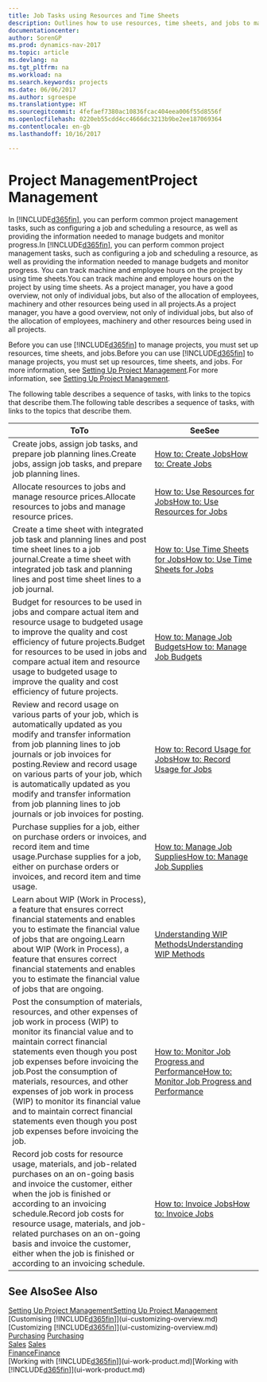 ```yaml
---
title: Job Tasks using Resources and Time Sheets
description: Outlines how to use resources, time sheets, and jobs to manage projects.
documentationcenter: 
author: SorenGP
ms.prod: dynamics-nav-2017
ms.topic: article
ms.devlang: na
ms.tgt_pltfrm: na
ms.workload: na
ms.search.keywords: projects
ms.date: 06/06/2017
ms.author: sgroespe
ms.translationtype: HT
ms.sourcegitcommit: 4fefaef7380ac10836fcac404eea006f55d8556f
ms.openlocfilehash: 0220eb55cdd4cc4666dc3213b9be2ee187069364
ms.contentlocale: en-gb
ms.lasthandoff: 10/16/2017

---
```

# <a name="project-management"></a><span data-ttu-id="4893f-103">Project Management</span><span class="sxs-lookup"><span data-stu-id="4893f-103">Project Management</span></span>
<span data-ttu-id="4893f-104">In [!INCLUDE[d365fin](includes/d365fin_md.md)], you can perform common project management tasks, such as configuring a job and scheduling a resource, as well as providing the information needed to manage budgets and monitor progress.</span><span class="sxs-lookup"><span data-stu-id="4893f-104">In [!INCLUDE[d365fin](includes/d365fin_md.md)], you can perform common project management tasks, such as configuring a job and scheduling a resource, as well as providing the information needed to manage budgets and monitor progress.</span></span> <span data-ttu-id="4893f-105">You can track machine and employee hours on the project by using time sheets.</span><span class="sxs-lookup"><span data-stu-id="4893f-105">You can track machine and employee hours on the project by using time sheets.</span></span> <span data-ttu-id="4893f-106">As a project manager, you have a good overview, not only of individual jobs, but also of the allocation of employees, machinery and other resources being used in all projects.</span><span class="sxs-lookup"><span data-stu-id="4893f-106">As a project manager, you have a good overview, not only of individual jobs, but also of the allocation of employees, machinery and other resources being used in all projects.</span></span>

<span data-ttu-id="4893f-107">Before you can use [!INCLUDE[d365fin](includes/d365fin_md.md)] to manage projects, you must set up resources, time sheets, and jobs.</span><span class="sxs-lookup"><span data-stu-id="4893f-107">Before you can use [!INCLUDE[d365fin](includes/d365fin_md.md)] to manage projects, you must set up resources, time sheets, and jobs.</span></span> <span data-ttu-id="4893f-108">For more information, see [Setting Up Project Management](projects-setup-projects.md).</span><span class="sxs-lookup"><span data-stu-id="4893f-108">For more information, see [Setting Up Project Management](projects-setup-projects.md).</span></span>  

<span data-ttu-id="4893f-109">The following table describes a sequence of tasks, with links to the topics that describe them.</span><span class="sxs-lookup"><span data-stu-id="4893f-109">The following table describes a sequence of tasks, with links to the topics that describe them.</span></span>

| <span data-ttu-id="4893f-110">To</span><span class="sxs-lookup"><span data-stu-id="4893f-110">To</span></span> | <span data-ttu-id="4893f-111">See</span><span class="sxs-lookup"><span data-stu-id="4893f-111">See</span></span> |
| --- | --- |
| <span data-ttu-id="4893f-112">Create jobs, assign job tasks, and prepare job planning lines.</span><span class="sxs-lookup"><span data-stu-id="4893f-112">Create jobs, assign job tasks, and prepare job planning lines.</span></span> |[<span data-ttu-id="4893f-113">How to: Create Jobs</span><span class="sxs-lookup"><span data-stu-id="4893f-113">How to: Create Jobs</span></span>](projects-how-create-jobs.md) |
| <span data-ttu-id="4893f-114">Allocate resources to jobs and manage resource prices.</span><span class="sxs-lookup"><span data-stu-id="4893f-114">Allocate resources to jobs and manage resource prices.</span></span> |[<span data-ttu-id="4893f-115">How to: Use Resources for Jobs</span><span class="sxs-lookup"><span data-stu-id="4893f-115">How to: Use Resources for Jobs</span></span>](projects-how-use-resources.md) |
| <span data-ttu-id="4893f-116">Create a time sheet with integrated job task and planning lines and post time sheet lines to a job journal.</span><span class="sxs-lookup"><span data-stu-id="4893f-116">Create a time sheet with integrated job task and planning lines and post time sheet lines to a job journal.</span></span> |[<span data-ttu-id="4893f-117">How to: Use Time Sheets for Jobs</span><span class="sxs-lookup"><span data-stu-id="4893f-117">How to: Use Time Sheets for Jobs</span></span>](projects-how-use-time-sheets.md) |
| <span data-ttu-id="4893f-118">Budget for resources to be used in jobs and compare actual item and resource usage to budgeted usage to improve the quality and cost efficiency of future projects.</span><span class="sxs-lookup"><span data-stu-id="4893f-118">Budget for resources to be used in jobs and compare actual item and resource usage to budgeted usage to improve the quality and cost efficiency of future projects.</span></span> |[<span data-ttu-id="4893f-119">How to: Manage Job Budgets</span><span class="sxs-lookup"><span data-stu-id="4893f-119">How to: Manage Job Budgets</span></span>](projects-how-manage-budgets.md) |
| <span data-ttu-id="4893f-120">Review and record usage on various parts of your job, which is automatically updated as you modify and transfer information from job planning lines to job journals or job invoices for posting.</span><span class="sxs-lookup"><span data-stu-id="4893f-120">Review and record usage on various parts of your job, which is automatically updated as you modify and transfer information from job planning lines to job journals or job invoices for posting.</span></span> |[<span data-ttu-id="4893f-121">How to: Record Usage for Jobs</span><span class="sxs-lookup"><span data-stu-id="4893f-121">How to: Record Usage for Jobs</span></span>](projects-how-record-job-usage.md) |
| <span data-ttu-id="4893f-122">Purchase supplies for a job, either on purchase orders or invoices, and record item and time usage.</span><span class="sxs-lookup"><span data-stu-id="4893f-122">Purchase supplies for a job, either on purchase orders or invoices, and record item and time usage.</span></span> |[<span data-ttu-id="4893f-123">How to: Manage Job Supplies</span><span class="sxs-lookup"><span data-stu-id="4893f-123">How to: Manage Job Supplies</span></span>](projects-how-manage-project-supplies.md) |
| <span data-ttu-id="4893f-124">Learn about WIP (Work in Process), a feature that ensures correct financial statements and enables you to estimate the financial value of jobs that are ongoing.</span><span class="sxs-lookup"><span data-stu-id="4893f-124">Learn about WIP (Work in Process), a feature that ensures correct financial statements and enables you to estimate the financial value of jobs that are ongoing.</span></span> |[<span data-ttu-id="4893f-125">Understanding WIP Methods</span><span class="sxs-lookup"><span data-stu-id="4893f-125">Understanding WIP Methods</span></span>](projects-understanding-wip.md) |
| <span data-ttu-id="4893f-126">Post the consumption of materials, resources, and other expenses of job work in process (WIP) to monitor its financial value and to maintain correct financial statements even though you post job expenses before invoicing the job.</span><span class="sxs-lookup"><span data-stu-id="4893f-126">Post the consumption of materials, resources, and other expenses of job work in process (WIP) to monitor its financial value and to maintain correct financial statements even though you post job expenses before invoicing the job.</span></span> |[<span data-ttu-id="4893f-127">How to: Monitor Job Progress and Performance</span><span class="sxs-lookup"><span data-stu-id="4893f-127">How to: Monitor Job Progress and Performance</span></span>](projects-how-monitor-progress-performance.md) |
| <span data-ttu-id="4893f-128">Record job costs for resource usage, materials, and job-related purchases on an on-going basis and invoice the customer, either when the job is finished or according to an invoicing schedule.</span><span class="sxs-lookup"><span data-stu-id="4893f-128">Record job costs for resource usage, materials, and job-related purchases on an on-going basis and invoice the customer, either when the job is finished or according to an invoicing schedule.</span></span> |[<span data-ttu-id="4893f-129">How to: Invoice Jobs</span><span class="sxs-lookup"><span data-stu-id="4893f-129">How to: Invoice Jobs</span></span>](projects-how-invoice-jobs.md) |

## <a name="see-also"></a><span data-ttu-id="4893f-130">See Also</span><span class="sxs-lookup"><span data-stu-id="4893f-130">See Also</span></span>
[<span data-ttu-id="4893f-131">Setting Up Project Management</span><span class="sxs-lookup"><span data-stu-id="4893f-131">Setting Up Project Management</span></span>](projects-setup-projects.md)  
<span data-ttu-id="4893f-132">[Customising [!INCLUDE[d365fin](includes/d365fin_md.md)]](ui-customizing-overview.md)    </span><span class="sxs-lookup"><span data-stu-id="4893f-132">[Customizing [!INCLUDE[d365fin](includes/d365fin_md.md)]](ui-customizing-overview.md)    </span></span>  
<span data-ttu-id="4893f-133">[Purchasing](purchasing-manage-purchasing.md)       </span><span class="sxs-lookup"><span data-stu-id="4893f-133">[Purchasing](purchasing-manage-purchasing.md)       </span></span>  
<span data-ttu-id="4893f-134">[Sales](sales-manage-sales.md)  </span><span class="sxs-lookup"><span data-stu-id="4893f-134">[Sales](sales-manage-sales.md)  </span></span>  
[<span data-ttu-id="4893f-135">Finance</span><span class="sxs-lookup"><span data-stu-id="4893f-135">Finance</span></span>](finance.md)  
<span data-ttu-id="4893f-136">[Working with [!INCLUDE[d365fin](includes/d365fin_md.md)]](ui-work-product.md)</span><span class="sxs-lookup"><span data-stu-id="4893f-136">[Working with [!INCLUDE[d365fin](includes/d365fin_md.md)]](ui-work-product.md)</span></span>  

